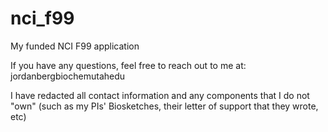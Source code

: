 # nci_f99
My funded NCI F99 application

If you have any questions, feel free to reach out to me at: jordan<dot>berg<at>biochem<dot>utah<dot>edu
  
I have redacted all contact information and any components that I do not "own" (such as my PIs' Biosketches, their letter of support that they wrote, etc)
